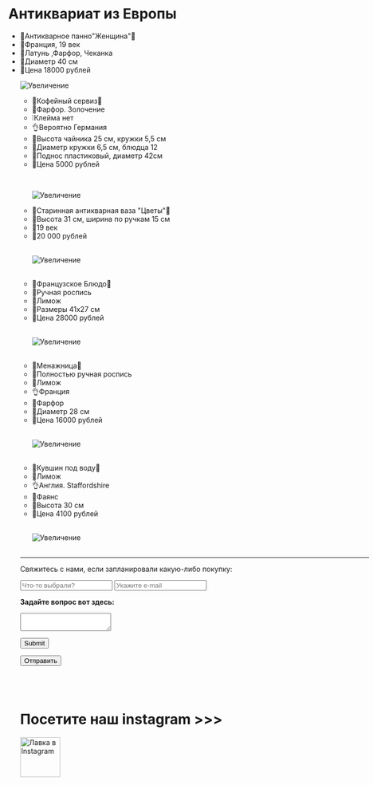 <html>
<head>
<meta charset="utf-8">
  <title>CHERDANTIQUE</title>
  <link rel="shortcut icon" href="ch.ico" type="image/x-icon">
</head>
<body>
 <h1>Антиквариат из Европы</h1>
<body>
<ul>
 <td  align="center" width="60" height="60" >
 <p>
 <li>💫Антикварное панно"Женщина"💫</li>
<li>👑Франция, 19 век</li>
<li>🔴Латунь ,Фарфор, Чеканка</li>
<li>📐Диаметр 40 см</li>
<li>🔶Цена 18000 рублей</li>
</p>
<td>
<img src="dama.jpg" 
   title="Увеличение"
 onmouseover="this.width=600;this.height=600"
 onmouseout="this.width=60;this.height=60">
 </td>
 <body>
 <ul>
  <td  align="center" width="60" height="60" >
  <p><li>💫Кофейный сервиз💫</li>
  <li>👑Фарфор. Золочение</li>
  <li>❕Клейма нет</li>
<li>👌Вероятно Германия</li>
<li>📐Высота чайника 25 см, кружки 5,5 см</li>
<li>📐Диаметр кружки 6,5 см, блюдца 12 </li>
<li>🔵Поднос пластиковый, диаметр 42см</li>
<li>🔶Цена 5000 рублей</li>
</p>
</td>
</ul>
  <br>
  <ul>
  <td>
<img src="serv1.jpg" 
   title="Увеличение"
 onmouseover="this.width=600;this.height=600"
 onmouseout="this.width=100;this.height=100">
 </td>
 <p><li>💫Старинная антикварная ваза "Цветы"💫</li>
 <li>📐Высота 31 см, ширина по ручкам 15 см</li>
 <li>👑19 век</li>
 <li>🔶20 000 рублей</li>
 </p>
 <br>
 <td  align="center" width="60" height="60" >
<img src="vaza.jpg" 
   title="Увеличение"
 onmouseover="this.width=600;this.height=600"
 onmouseout="this.width=60;this.height=60">
 </td>
  </ul>
 <br>
 <ul>
 <td>
 </td>
 <p><li>💫Французское Блюдо💫</li>
 <li>📝Ручная роспись</li>
 <li>🎁Лимож</li>
 <li>📐Размеры 41х27 см</li>
 <li>🔶Цена 28000 рублей</li>
 </p>
 <br>
 <td  align="center" width="60" height="60" >
<img src="olen.jpg" 
   title="Увеличение"
 onmouseover="this.width=600;this.height=600"
 onmouseout="this.width=60;this.height=60">
 </td>
 </ul>
 <br>
  <ul>
 <td>
 </td>
 <p><li>💫Менажница💫</li>
 <li>📝Полностью ручная роспись</li>
 <li>🎁Лимож</li>
 <li>👌Франция</li>
 <li>🔵Фарфор</li>
 <li>📐Диаметр 28 см</li>
 <li>🔶Цена 16000 рублей </li>
 </p>
 <br>
 <td  align="center" width="60" height="60" >
<img src="menaj.jpg" 
   title="Увеличение"
 onmouseover="this.width=600;this.height=600"
 onmouseout="this.width=60;this.height=60">
 </td>
 </ul>
 <br>
  <ul>
 <td>
 </td>
 <p><li>💫Кувшин под воду💫</li>
 <li>🎁Лимож</li>
 <li>👌Англия. Staffordshire</li>
 <li>🔵Фаянс</li>
 <li>📐Высота 30 см</li>
 <li>🔶Цена 4100 рублей</li>
 </p>
 <br>
 <td  align="center" width="60" height="60" >
<img src="kuv.jpg" 
   title="Увеличение"
 onmouseover="this.width=600;this.height=600"
 onmouseout="this.width=60;this.height=60">
 </td>
 </ul>
 <br>
 <hr align="left" width="700" size="4" color="black" />
 <p>Свяжитесь с нами, если запланировали какую-либо покупку:</p> 
 <form action="send.php" method="post">
<input type="text" name="fio" placeholder="Что-то выбрали?" required>
<input type="text" name="email" placeholder="Укажите e-mail" required>
 <body> 
 <form action="send.php">
 <br>
  <p><b>Задайте вопрос вот здесь:</b></p>
  <p><textarea name="comment"></textarea></p>
  <p><input type="submit"></p>
 </form>
 </body>
<input type="submit" value="Отправить">
</form>
 <br>
 <br>
 <br>
 <br>
 <body>
 <h1>Посетите наш instagram >>></h1>
</body>
 <p><a href="https://www.instagram.com/cherdachek_antik_orel/"><img src="inst.png" width="80" 
height="80" title="Лавка в Instagram" /></a></p>
<html>
</html>


